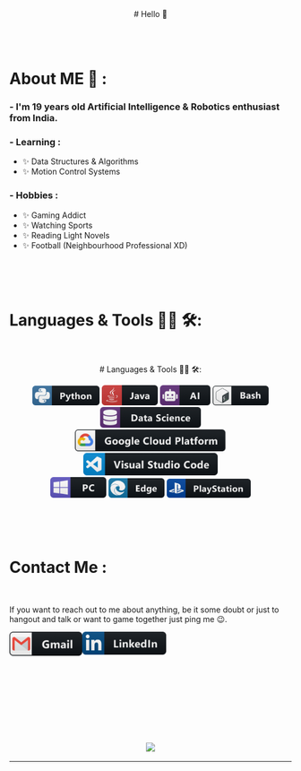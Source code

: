 
<div align="center">
# Hello 👋
</div>

</br>
</br>
</br>


# About ME 💬 :

### - I'm 19 years  old Artificial Intelligence & Robotics enthusiast from India.



### - Learning :
- ✨ Data Structures & Algorithms
- ✨ Motion Control Systems

### - Hobbies : 
- ✨ Gaming Addict
- ✨ Watching Sports
- ✨ Reading Light Novels
- ✨ Football (Neighbourhood Professional XD)

</br>
</br>
</br>



# Languages & Tools 👨‍💻 🛠:
</br>

<p align="center">
# Languages & Tools 👨‍💻 🛠:
</br>

<p align="center">

<!-- For more icons please follow  https://github.com/MikeCodesDotNET/ColoredBadges -->
<img src="https://github.com/shaunmatheW00/shaunmatheW00/blob/master/assets/icons/python.png" alt="python" width="120" hight="50">
<img src="https://github.com/shaunmatheW00/shaunmatheW00/blob/master/assets/icons/java.png" alt="java"  width="100" hight="50">
<img src="https://github.com/shaunmatheW00/shaunmatheW00/blob/master/assets/icons/ai.png" alt="AI" width="90" hight="50">
<img src="https://github.com/shaunmatheW00/shaunmatheW00/blob/master/assets/icons/bash.png" alt="bash" width="100" hight="50">
<img src="https://github.com/shaunmatheW00/shaunmatheW00/blob/master/assets/icons/datascience.png" alt="datascience" width="180" hight="50">
</br>
<img src="https://github.com/shaunmatheW00/shaunmatheW00/blob/master/assets/icons/google_cloud_platform.png" alt="google_cloud_platform" width="270" hight="50">
<img src="https://github.com/shaunmatheW00/shaunmatheW00/blob/master/assets/icons/visualstudio_code.png" alt="visualstudio_code" width="240" hight="50">
</br>
<img src="https://github.com/shaunmatheW00/shaunmatheW00/blob/master/assets/icons/pc.png" alt="pc" width="100" hight="50">
<img src="https://github.com/shaunmatheW00/shaunmatheW00/blob/master/assets/icons/edge.png" alt="edge" width="100" hight="50">
<img src="https://github.com/shaunmatheW00/shaunmatheW00/blob/master/assets/icons/playstation@3x.png" alt="playstation" width="150" hight="50">
</p>
</br>
</br>
</br>

# Contact Me :

<p>
 </br>




If you want to reach out to me about anything, be it some doubt or just to hangout and talk or want to game together just ping me 😉.

<a href="mailto:shaun082003@gmail.com">
 <img align="left" alt="Gmail" width="130" hight="100" src="https://github.com/shaunmatheW00/shaunmatheW00/blob/master/assets/icons/gmail.png" />
</a>
<a href="https://linkedin.com/in/shaun-vinod/">
  <img align="left" alt="Linkedin" width="150" hight="100" src="https://github.com/shaunmatheW00/shaunmatheW00/blob/master/assets/icons/linkedin.png" />
</br>
</br>
</br>
</a>

 </p>
 

</br>
</br>
</br>
</br>
</br>
</br>
</br>



<p align="center" >  
  <a href="https://github.com/anuraghazra/github-readme-stats"> 
<img  src="https://github-readme-stats.vercel.app/api?username=shaunmatheW00&&show_icons=true&theme=radical"/>
  </a>
  </p>

*************
